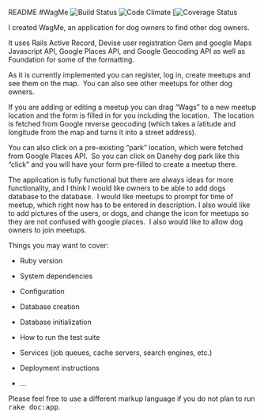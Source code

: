  README
#WagMe
![Build Status](https://codeship.com/projects/4e19db40-2f36-0134-7384-4a25dba64f1f/status?branch=master)
![Code Climate](https://codeclimate.com/github/MiaFay/breakable-toy.png)
[![Coverage Status](https://coveralls.io/repos/github/MiaFay/breakable-toy/badge.svg?branch=master)

I created WagMe, an application for dog owners to find other dog owners.

It uses Rails Active Record, Devise user registration Gem and google Maps Javascript API, Google Places API, and Google Geocoding API as well as Foundation for some of the formatting.

As it is currently implemented you can register, log in, create meetups and see them on the map.  You can also see other meetups for other dog owners.

If you are adding or editing a meetup you can drag “Wags” to a new meetup location and the form is filled in for you including the location.  The location is fetched from Google reverse geocoding (which takes a latitude and longitude from the map and turns it into a street address).

You can also click on a pre-existing “park” location, which were fetched from Google Places API.  So you can click on Danehy dog park like this “click” and you will have your form pre-filled to create a meetup there.

The application is fully functional but there are always ideas for more functionality, and I think I would like owners to be able to add dogs database to the database.  I would like meetups to prompt for time of meetup, which right now has to be entered in description. I also would like to add pictures of the users, or dogs, and change the icon for meetups so they are not confused with google places.  I also would like to allow dog owners to join meetups.

Things you may want to cover:

* Ruby version

* System dependencies

* Configuration

* Database creation

* Database initialization

* How to run the test suite

* Services (job queues, cache servers, search engines, etc.)

* Deployment instructions

* ...

Please feel free to use a different markup language if you do not plan to run
<tt>rake doc:app</tt>.
